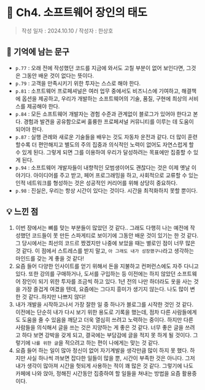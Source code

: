 # 🔖 Ch4. 소프트웨어 장인의 태도

> 작성 일자 : 2024.10.10 / 작성자 : 한상호

## 💫 기억에 남는 문구
- `p.77` : 오래 전에 작성했던 코드를 지금에 와서도 고칠 부분이 없어 보인다면, 그것은 그동안 배운 것이 없다는 뜻이다.
- `p.79` : 고객을 만족시키기 위한 투자는 스스로 해야 한다.
- `p.81` : 소프트웨어 프로페셔널은 여러 업무 중에서도 비즈니스에 기여하고, 해결책에 옵션을 제공하고, 우리가 개발하는 소프트웨어의 기술, 품질, 구현에 최상의 서비스를 제공해야 한다.
- `p.84` : 모든 소프트웨어 개발자는 경험 수준과 관계없이 블로그가 있어야 한다고 본다. 경험과 발견을 공유함으로써 훌륭한 프로페셔널 커뮤니티를 이루는 데 도움이 되어야 한다.
- `p.87` : 실행 관례와 새로운 기술들을 배우는 것도 자동차 운전과 같다. 더 많이 훈련할수록 더 편안해지고 별도의 주의 집중과 의식적인 노력이 없어도 자연스럽게 할 수 있게 된다. 그렇게 되면 그를 이용하여 우리가 달성하려는 목표에만 집중할 수 있게 된다.
- `p.94` : 소프트웨어 개발자들이 내향적인 모범생이어도 괜찮다는 것은 이제 옛날 이야기다. 아이디어를 주고 받고, 페어 프로그래밍을 하고, 사회적으로 교류할 수 있는 인적 네트워크를 형성하는 것은 성공적인 커리어를 위해 상당히 중요하다.
- `p.98` : 진실은, 우리는 항상 시간이 있다는 것이다. 시간을 최적화하지 못할 뿐이다.

## 💡 느낀 점
1. 이번 장에서는 뼈를 맞는 부분들이 많았던 것 같다.. 그래도 다행히 나는 예전에 작성했던 코드들이 못 만든 스파게티로 보이기에 그동안 배운 것이 있기는 한 것 같다. 그 당시에서는 최선의 코드르 짰겠지만 나중에 보았을 때는 별로인 점이 너무 많은 것 같다. 이 점에서 스트레스를 받지 말고, `아 그래도 내가 성장했구나`라고 생각하는 마인드를 갖는 게 좋을 것 같다!
2. 요즘 들어 다양한 인사이트를 얻기 위해서 돈을 지불하고 컨퍼런스에도 자주 다니고 있다. 또한 강의를 구매하거나, 도서를 구입하는 등 이전에는 하지 않았던 소프트웨어 장인이 되기 위한 투자를 조금씩 하고 있다. 1년 전의 나만 하더라도 옷을 사는 것을 가장 즐겁게 여겼을 텐데, 요즘에는 그다지 흥미가 생기지 않는다. 나도 많이 변한 것 같다..하지만 나쁘지 않다!
3. 내가 개발을 시작하고나서 가장 잘한 일 중 하나가 블로그를 시작한 것인 것 같다. 이전에는 단순히 내가 다시 보기 위한 용도로 기록을 했는데, 점차 다른 사람들에게도 도움을 줄 수 있음을 깨닫고 더욱 열심히 쓰려고 노력하는 중이다. 하지만 다른 사람들을 의식해서 글을 쓰는 것은 지양하는 게 좋은 것 같다. 너무 좋은 글을 쓰려고 하다 보면 강박을 갖게 되고, 결국에는 부담감에 글을 적지 못 하게 될 것이다. 그렇기에 `나를 위한 글`을 적으려고 하는 편이 나에게는 맞는 것 같다.
4. 요즘 들어 하는 일이 많아 정신이 없어 자기계발을 생각만큼 많이 하지 못 했다. 하지만 사실 하나씩 까보면 잡다한 일들이 많을 뿐, 시간이 부족한 것은 아니다. 그저 내가 생각이 많아져 시간을 헛되게 사용하는 적이 꽤 많은 것 같다. 그렇기에 나도 카페에 나와 앉아, 정해진 시간동안 집중하여 할 일들을 쳐내는 방법을 요즘 활용중이다. 